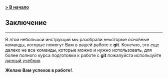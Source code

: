 [**> В начало**](./readme.md)

## Заключение
---

В этой небольшой инструкции мы разобрали некоторые основные команды, которые помогут Вам в вашей работе с **git**. Конечно, это еще далеко не все команды, которые можно и нужно использовать, для более полного курса подготовки к работе с **git** пожалуйста используйте [данный учебник](https://githowto.com/ru). 

**Желаю Вам успехов в работе!**.
